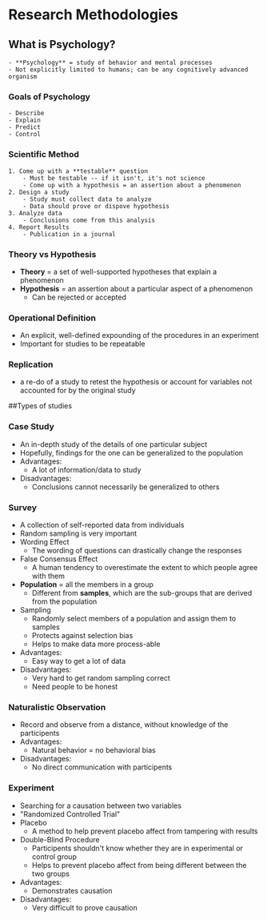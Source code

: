 # Research Methodologies

## What is Psychology?
    - **Psychology** = study of behavior and mental processes
    - Not explicitly limited to humans; can be any cognitively advanced organism

### Goals of Psychology
    - Describe
    - Explain
    - Predict
    - Control

### Scientific Method
    1. Come up with a **testable** question
        - Must be testable -- if it isn't, it's not science
        - Come up with a hypothesis = an assertion about a phenomenon
    2. Design a study
        - Study must collect data to analyze
        - Data should prove or dispove hypothesis
    3. Analyze data
        - Conclusions come from this analysis
    4. Report Results
        - Publication in a journal

### Theory vs Hypothesis
  - **Theory** = a set of well-supported hypotheses that explain a phenomenon
  - **Hypothesis** = an assertion about a particular aspect of a phenomenon
    * Can be rejected or accepted

### Operational Definition
  - An explicit, well-defined expounding of the procedures in an experiment
  - Important for studies to be repeatable

### Replication
  - a re-do of a study to retest the hypothesis or account for variables not accounted for by the original study

##Types of studies

### Case Study
  - An in-depth study of the details of one particular subject
  - Hopefully, findings for the one can be generalized to the population
  - Advantages:
    * A lot of information/data to study
  - Disadvantages:
    * Conclusions cannot necessarily be generalized to others

### Survey
  - A collection of self-reported data from individuals
  - Random sampling is very important
  - Wording Effect
    * The wording of questions can drastically change the responses
  - False Consensus Effect
    * A human tendency to overestimate the extent to which people agree with them
  - **Population** = all the members in a group
    * Different from **samples**, which are the sub-groups that are derived from the population
  - Sampling
    * Randomly select members of a population and assign them to samples
    * Protects against selection bias
    * Helps to make data more process-able
  - Advantages:
    - Easy way to get a lot of data
  - Disadvantages:
    - Very hard to get random sampling correct
    - Need people to be honest

### Naturalistic Observation
  - Record and observe from a distance, without knowledge of the participents
  - Advantages:
    * Natural behavior = no behavioral bias
  - Disadvantages:
    * No direct communication with participents

### Experiment
  - Searching for a causation between two variables
  - "Randomized Controlled Trial"
  - Placebo
    * A method to help prevent placebo affect from tampering with results
  - Double-Blind Procedure
    * Participents shouldn't know whether they are in experimental or control group
    * Helps to prevent placebo affect from being different between the two groups
  - Advantages:
    * Demonstrates causation
  - Disadvantages:
    * Very difficult to prove causation 
